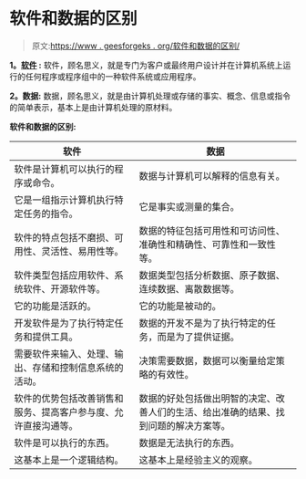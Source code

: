# 软件和数据的区别

> 原文:[https://www . geesforgeks . org/软件和数据的区别/](https://www.geeksforgeeks.org/difference-between-software-and-data/)

**1。[软件](https://www.geeksforgeeks.org/software-concepts/) :**
软件，顾名思义，就是专门为客户或最终用户设计并在计算机系统上运行的任何程序或程序组中的一种软件系统或应用程序。

**2。数据:**
数据，顾名思义，就是由计算机处理或存储的事实、概念、信息或指令的简单表示，基本上是由计算机处理的原材料。

**软件和数据的区别:**

<center>

| 软件 | 数据 |
| --- | --- |
| 软件是计算机可以执行的程序或命令。 | 数据与计算机可以解释的信息有关。 |
| 它是一组指示计算机执行特定任务的指令。 | 它是事实或测量的集合。 |
| 软件的特点包括不磨损、可用性、灵活性、易用性等。 | 数据的特征包括可用性和可访问性、准确性和精确性、可靠性和一致性等。 |
| 软件类型包括应用软件、系统软件、开源软件等。 | 数据类型包括分析数据、原子数据、连续数据、离散数据等。 |
| 它的功能是活跃的。 | 它的功能是被动的。 |
| 开发软件是为了执行特定任务和提供工具。 | 数据的开发不是为了执行特定的任务，而是为了提供证据。 |
| 需要软件来输入、处理、输出、存储和控制信息系统的活动。 | 决策需要数据，数据可以衡量给定策略的有效性。 |
| 软件的优势包括改善销售和服务、提高客户参与度、允许直接沟通等。 | 数据的好处包括做出明智的决定、改善人们的生活、给出准确的结果、找到问题的解决方案等。 |
| 软件是可以执行的东西。 | 数据是无法执行的东西。 |
| 这基本上是一个逻辑结构。 | 这基本上是经验主义的观察。 |

</center>
